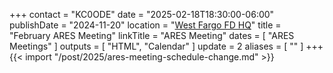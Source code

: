 +++
contact = "KC0ODE"
date = "2025-02-18T18:30:00-06:00"
publishDate = "2024-11-20"
location = "[West Fargo FD HQ](/places/west-fargo-fire-department-headquarters/)"
title = "February ARES Meeting"
linkTitle = "ARES Meeting"
dates = [ "ARES Meetings" ]
outputs = [ "HTML", "Calendar" ]
update = 2
aliases = [ "" ]
+++
{{< import "/post/2025/ares-meeting-schedule-change.md" >}}
